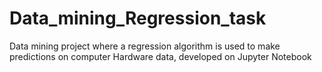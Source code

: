 # Data_mining_Regression_task
Data mining project where a regression algorithm is used to make predictions on computer Hardware data, developed on Jupyter Notebook 
